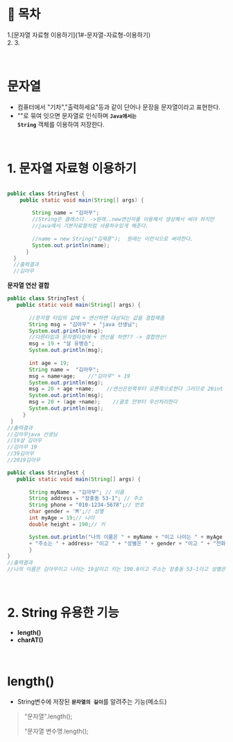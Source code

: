 # 🔖 목차

1.[문자열 자료형 이용하기]{1#-문자열-자료형-이용하기) </br>
2.
3.

<br/>

# 문자열
  - 컴퓨터에서 "기차","출력하세요"등과 같이 단어나 문장을 문자열이라고 표현한다.
  - ""로 묶여 잇으면 문자열로 인식하며  <code><strong>Java에서는 String</code></strong> 객체를 이용하여 저장한다.

<br/>

# 1. 문자열 자료형 이용하기

```java

public class StringTest {
	public static void main(String[] args) {
	
		String name = "김아무";    
		//String은 클래스다. ->원래..new연산자를 이용해서 생성해서 써야 하지만
		//java에서 기본자료형처럼 사용하수있게 해준다.
    
		//name = new String("김재훈");  원래는 이런식으로 써야한다.
		System.out.println(name);
      }
  }
  //출력결과
  //김아무
  ```
 
 **문자열 연산 결합**
 ```java
 public class StringTest {
	public static void main(String[] args) {
	
		//문자열 타입의 값에 + 연산하면 대상되는 값을 결합해줌
		String msg = "김아무" + "java 선생님";
		System.out.println(msg);
		//다른타입과 문자열타입에 + 연산을 하면?? -> 결합연산!
		msg = 19 + "살 유병승";
		System.out.println(msg);
		
		int age = 19;
		String name =  "김아무";
		msg = name+age;    //"김아무" + 19
		System.out.println(msg);
		msg = 20 + age +name;    //연산은왼쪽부터 오른쪽으로한다 그러므로 20int age int 인트들이더해지고 문자열이더해진다.
		System.out.println(msg);
		msg = 20 + (age +name);    //괄호 안부터 우선처리한다 
		System.out.println(msg);
      }
  }
 //출력결과
 //김아무java 선생님
 //19살 김아무
 //김아무 19
 //39김아무
 //2019김아무
 ```
 ```java
 public class StringTest {
	public static void main(String[] args) {
	
		String myName = "김아무"; // 이름
		String address = "장충동 53-1"; // 주소
		String phone = "010-1234-5678";// 번호
		char gender = 'M';// 성별
		int myAge = 19;// 나이
		double height = 190;// 키

		System.out.println("나의 이름은 " + myName + "이고 나이는 " + myAge + "살이고 " + "키는 " + height + "이고 "
		+ "주소는 " + address+ "이고 " + "성별은 " + gender + "이고 " + "전화번호는 " + phone + "이다.");
		}
}
//출력결과
//나의 이름은 김아무이고 나이는 19살이고 키는 190.0이고 주소는 장충동 53-1이고 성별은 M이고 전화번호는 010-1234-5678이다.
```
</br>

# 2. String  유용한 기능

- **length()**
- **charAT()**

</br>

# length()
- String변수에 저장된 <code><strong>문자열의 길이</code></strong>를 알려주는 기능(메소드)

> "문자열".length();
> 
> "문자열 변수명.length();

	
	
	
	
	

  
  
